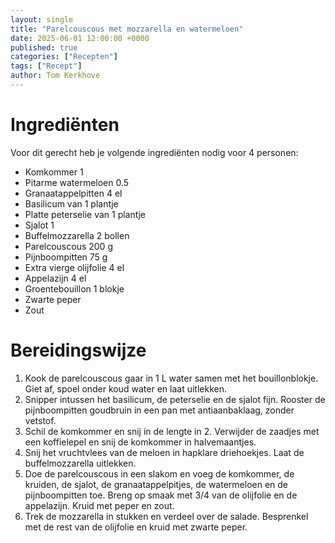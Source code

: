 ```yaml
---
layout: single
title: "Parelcouscous met mozzarella en watermeloen"
date: 2025-06-01 12:00:00 +0000
published: true
categories: ["Recepten"]
tags: ["Recept"]
author: Tom Kerkhove
---
```


# Ingrediënten

Voor dit gerecht heb je volgende ingrediënten nodig voor 4 personen:

- Komkommer 1
- Pitarme watermeloen 0.5
- Granaatappelpitten 4 el
- Basilicum van 1 plantje
- Platte peterselie van 1 plantje
- Sjalot 1
- Buffelmozzarella 2 bollen
- Parelcouscous 200 g
- Pijnboompitten 75 g
- Extra vierge olijfolie 4 el
- Appelazijn 4 el
- Groentebouillon 1 blokje
- Zwarte peper
- Zout

# Bereidingswijze

1. Kook de parelcouscous gaar in 1 L water samen met het bouillonblokje.  Giet af, spoel onder koud water en laat uitlekken.
2. Snipper intussen het basilicum, de peterselie en de sjalot fijn.  Rooster de pijnboompitten goudbruin in een pan met antiaanbaklaag, zonder vetstof.
3. Schil de komkommer en snij in de lengte in 2.  Verwijder de zaadjes met een koffielepel en snij de komkommer in halvemaantjes.
4. Snij het vruchtvlees van de meloen in hapklare driehoekjes. Laat de buffelmozzarella uitlekken.
5. Doe de parelcouscous in een slakom en voeg de komkommer, de kruiden, de sjalot, de granaatappelpitjes, de watermeloen en de pijnboompitten toe. Breng op smaak met 3/4 van de olijfolie en de appelazijn. Kruid met peper en zout.
6. Trek de mozzarella in stukken en verdeel over de salade. Besprenkel met de rest van de olijfolie en kruid met zwarte peper.
 